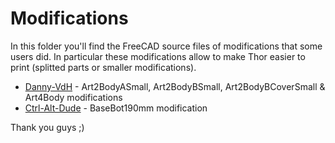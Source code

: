 # Modifications

In this folder you'll find the FreeCAD source files of modifications that some users did. In particular these modifications allow to make Thor easier to print (splitted parts or smaller modifications). 

* [Danny-VdH](https://github.com/Danny-VdH) - Art2BodyASmall, Art2BodyBSmall, Art2BodyBCoverSmall & Art4Body modifications
* [Ctrl-Alt-Dude](http://www.thingiverse.com/ctrl-alt-dude/about) - BaseBot190mm modification

Thank you guys ;)

